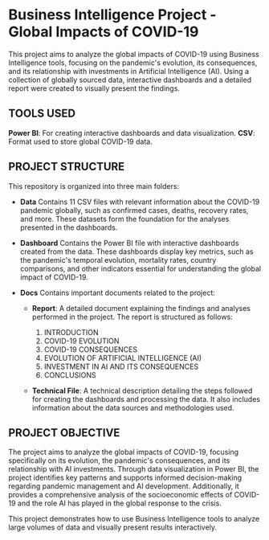 # Business Intelligence Project - Global Impacts of COVID-19

  This project aims to analyze the global impacts of COVID-19 using Business Intelligence tools, focusing on the pandemic's evolution, its consequences, and its relationship with investments in Artificial Intelligence (AI). Using a collection of globally sourced data,     interactive dashboards and a detailed report were created to visually present the findings.

## TOOLS USED
  **Power BI**: For creating interactive dashboards and data visualization.
  **CSV**: Format used to store global COVID-19 data.

## PROJECT STRUCTURE
  This repository is organized into three main folders:
  
- **Data**
  Contains 11 CSV files with relevant information about the COVID-19 pandemic globally, such as confirmed cases, deaths, recovery rates, and more. These datasets form the foundation for the analyses presented in the dashboards.
  
- **Dashboard**
  Contains the Power BI file with interactive dashboards created from the data. These dashboards display key metrics, such as the pandemic's temporal evolution, mortality rates, country comparisons, and other indicators essential for understanding the global impact of COVID-19.
  
- **Docs**
  Contains important documents related to the project:
  
  - **Report**: A detailed document explaining the findings and analyses performed in the project. The report is structured as follows:
    1. INTRODUCTION
    2. COVID-19 EVOLUTION
    3. COVID-19 CONSEQUENCES
    4. EVOLUTION OF ARTIFICIAL INTELLIGENCE (AI)
    5. INVESTMENT IN AI AND ITS CONSEQUENCES
    6. CONCLUSIONS
      
  - **Technical File**: A technical description detailing the steps followed for creating the dashboards and processing the data. It also includes information about the data sources and methodologies used.

## PROJECT OBJECTIVE
  The project aims to analyze the global impacts of COVID-19, focusing specifically on its evolution, the pandemic's consequences, and its relationship with AI investments. Through data visualization in Power BI, the project identifies key patterns and supports informed decision-making regarding pandemic management and AI development. Additionally, it provides a comprehensive analysis of the socioeconomic effects of COVID-19 and the role AI has played in the global response to the crisis.
  
  This project demonstrates how to use Business Intelligence tools to analyze large volumes of data and visually present results interactively.

